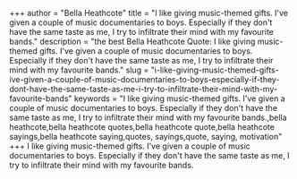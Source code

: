 +++
author = "Bella Heathcote"
title = "I like giving music-themed gifts. I've given a couple of music documentaries to boys. Especially if they don't have the same taste as me, I try to infiltrate their mind with my favourite bands."
description = "the best Bella Heathcote Quote: I like giving music-themed gifts. I've given a couple of music documentaries to boys. Especially if they don't have the same taste as me, I try to infiltrate their mind with my favourite bands."
slug = "i-like-giving-music-themed-gifts-ive-given-a-couple-of-music-documentaries-to-boys-especially-if-they-dont-have-the-same-taste-as-me-i-try-to-infiltrate-their-mind-with-my-favourite-bands"
keywords = "I like giving music-themed gifts. I've given a couple of music documentaries to boys. Especially if they don't have the same taste as me, I try to infiltrate their mind with my favourite bands.,bella heathcote,bella heathcote quotes,bella heathcote quote,bella heathcote sayings,bella heathcote saying,quotes, sayings,quote, saying, motivation"
+++
I like giving music-themed gifts. I've given a couple of music documentaries to boys. Especially if they don't have the same taste as me, I try to infiltrate their mind with my favourite bands.
